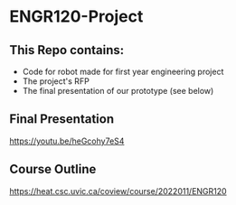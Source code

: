# ENGR120-Project

## This Repo contains:
 - Code for robot made for first year engineering project
 - The project's RFP
 - The final presentation of our prototype (see below)

## Final Presentation
https://youtu.be/heGcohy7eS4

## Course Outline
https://heat.csc.uvic.ca/coview/course/2022011/ENGR120
